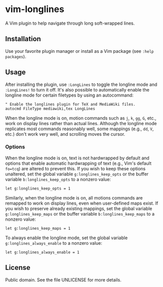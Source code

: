 vim-longlines
=============

A Vim plugin to help navigate through long soft-wrapped lines.

Installation
------------

Use your favorite plugin manager or install as a Vim package (see `:help
packages`).

Usage
-----

After installing the plugin, use `:LongLines` to toggle the longline
mode and `:LongLines!` to turn it off.  It's also possible to
automatically enable the longline mode for certain filetypes by using an
autocommand:

```vim
" Enable the longlines plugin for TeX and MediaWiki files.
autocmd FileType mediawiki,tex LongLines
```

When the longline mode is on, motion commands such as `j`, `k`, `gg`,
`G`, etc., work on display lines rather than actual lines.  Although the
longline mode replicates most commands reasonably well, some mappings
(e.g., `dd`, `V`, etc.) don't work very well, and scrolling moves the
cursor.

### Options

When the longline mode is on, text is not hardwrapped by default and
options that enable automatic hardwrapping of text (e.g., Vim's default
`fo=tcq`) are altered to prevent this.  If you wish to keep these
options unaltered, set the global variable `g:longlines_keep_opts` or
the buffer variable `b:longlines_keep_opts` to a nonzero value:

```Vim
let g:longlines_keep_opts = 1
```

Similarly, when the longline mode is on, all motions commands are
remapped to work on display lines, even when user-defined maps exist.
If you wish to preserve already existing mappings, set the global
variable `g:longlines_keep_maps` or the buffer variable
`b:longlines_keep_maps` to a nonzero value:

```Vim
let g:longlines_keep_maps = 1
```

To always enable the longline mode, set the global variable
`g:longlines_always_enable` to a nonzero value:

```Vim
let g:longlines_always_enable = 1
```

License
-------

Public domain. See the file UNLICENSE for more details.
